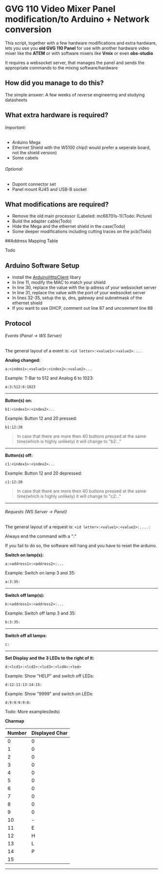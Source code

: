 # GVG 110 Video Mixer Panel modification/to Arduino + Network conversion

This script, together with a few hardware modifications and extra hardware, lets you use you **old GVG 110 Panel** for use with another hardware video mixer like the **ATEM** or with software mixers like **Vmix** or even **obs-studio**

It requires a websocket server, that manages the panel and sends the appropriate commands to the mixing software/hardware

## How did you manage to do this?
The simple answer: A few weeks of reverse engineering and studying datasheets

## What extra hardware is required?

###### Important:
- Arduino Mega
- Ethernet Shield with the W5100 chip(I would prefer a seperate board, not the shield version)
- Some cabels

###### Optional:
- Dupont connector set
- Panel mount RJ45 and USB-B socket

## What modifications are required?

- Remove the old main processor (Labeled: mc68701s-1)(Todo: Picture)
- Build the adapter cable(Todo)
- Hide the Mega and the ethernet shield in the case(Todo)
- Some deeper modifications including cutting traces on the pcb(Todo)

##Address Mapping Table

Todo


## Arduino Software Setup
- Install the [ArduinoHttpClient](https://github.com/arduino-libraries/ArduinoHttpClient) libary
- In line 11, modify the MAC to match your shield
- In line 30, replace the value with the ip adress of your websocket server
- In line 31, replace the value with the port of your websocket server
- In lines 32-35, setup the ip, dns, gateway and subnetmask of the ethernet shield
- If you want to use DHCP, comment out line 87 and uncomment line 88

## Protocol

###### Events (Panel -> WS Server)

The general layout of a event is: `<id letter>:<value1>:<value2>....`

**Analog changed:**

`a:<index1>:<value1>:<index2>:<value2>...`

Example: T-Bar to 512 and Analog 6 to 1023:

`a:3:512:6:1023`

***

**Button(s) on:**

`b1:<index1>:<index2>...`

Example: Button 12 and 20 pressed:

`b1:12:20`

> In case that there are more then 40 buttons pressed at the same time(which is highly unlikely) it will change to "b2:.."

***

**Button(s) off:**

`c1:<index1>:<index2>...`

Example: Button 12 and 20 depressed:

`c1:12:20`

> In case that there are more then 40 buttons pressed at the same time(which is highly unlikely) it will change to "c2:.."

***

###### Requests (WS Server -> Panel)

The general layout of a request is: `<id letter>:<value1>:<value2>:....:`

Always end the command with a ":"

If you fail to do so, the software will hang and you have to reset the arduino.

**Switch on lamp(s):**

`a:<address1>:<address2>:...`

Example: Switch on lamp 3 and 35:

`a:3:35:`

***

**Switch off lamp(s):**

`b:<address1>:<address2>:...`

Example: Switch off lamp 3 and 35:

`b:3:35:`

***

**Switch off all lamps:**

`c:`

***

**Set Display and the 3 LEDs to the right of it:**

`d:<lcd1>:<lcd2>:<lcd3>:<lcd4>:<led>`

Example: Show "HELP" and switch off LEDs:

`d:12:11:13:14:15:`

Example: Show "9999" and switch on LEDs:

`d:9:9:9:9:0:`

Todo: More examples(leds)

**Charmap**

| Number | Displayed Char |
| --- | --- |
| 0 | 0 |
| 1 | 0 |
| 2 | 0 |
| 3 | 0 |
| 4 | 0 |
| 5 | 0 |
| 6 | 0 |
| 7 | 0 |
| 8 | 0 |
| 9 | 0 |
| 10 | - |
| 11 | E |
| 12 | H |
| 13 | L |
| 14 | P |
| 15 | <Blank> |

***